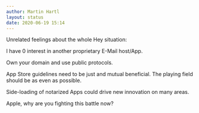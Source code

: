 ```yaml
---
author: Martin Hartl
layout: status
date: 2020-06-19 15:14
---
```

Unrelated feelings about the whole Hey situation:

I have 0 interest in another proprietary E-Mail host/App. 

Own your domain and use public protocols.

App Store guidelines need to be just and mutual beneficial. The playing field should be as even as possible.

Side-loading of notarized Apps could drive new innovation on many areas.

Apple, why are you fighting this battle now?